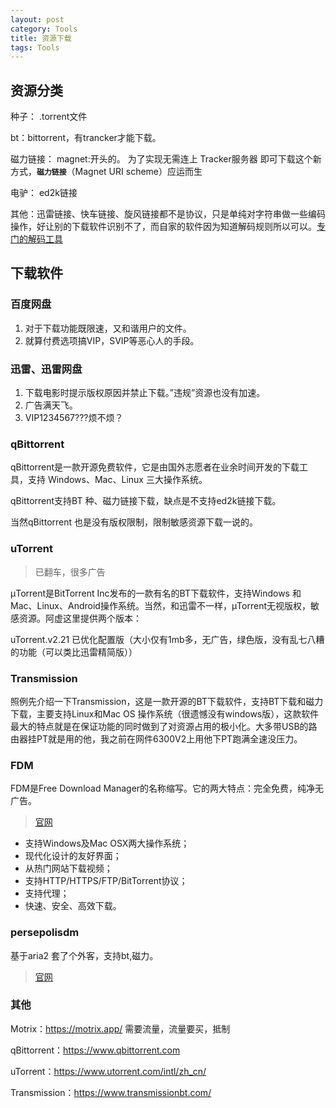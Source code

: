 ```yaml
---
layout: post
category: Tools
title: 资源下载
tags: Tools
---
```


## 资源分类

种子： .torrent文件

bt：bittorrent，有trancker才能下载。

磁力链接： magnet:开头的。 为了实现无需连上 Tracker服务器 即可下载这个新方式，**`磁力链接`**（Magnet URI scheme）应运而生

电驴： ed2k链接

其他：迅雷链接、快车链接、旋风链接都不是协议，只是单纯对字符串做一些编码操作，好让别的下载软件识别不了，而自家的软件因为知道解码规则所以可以。[专门的解码工具](https://tool.lu/urlconvert/)

## 下载软件

### 百度网盘

1. 对于下载功能既限速，又和谐用户的文件。
2. 就算付费选项搞VIP，SVIP等恶心人的手段。

### 迅雷、迅雷网盘

1. 下载电影时提示版权原因并禁止下载。”违规”资源也没有加速。
2. 广告满天飞。
3. VIP1234567???烦不烦？

### qBittorrent

qBittorrent是一款开源免费软件，它是由国外志愿者在业余时间开发的下载工具，支持 Windows、Mac、Linux 三大操作系统。

qBittorrent支持BT 种、磁力链接下载，缺点是不支持ed2k链接下载。

当然qBittorrent 也是没有版权限制，限制敏感资源下载一说的。

### uTorrent

> 已翻车，很多广告

μTorrent是BitTorrent Inc发布的一款有名的BT下载软件，支持Windows 和Mac、Linux、Android操作系统。当然，和迅雷不一样，μTorrent无视版权，敏感资源。阿虚这里提供两个版本：

uTorrent.v2.21 已优化配置版（大小仅有1mb多，无广告，绿色版，没有乱七八糟的功能（可以类比迅雷精简版））

### Transmission

照例先介绍一下Transmission，这是一款开源的BT下载软件，支持BT下载和磁力下载，主要支持Linux和Mac OS 操作系统（很遗憾没有windows版），这款软件最大的特点就是在保证功能的同时做到了对资源占用的极小化。大多带USB的路由器挂PT就是用的他，我之前在网件6300V2上用他下PT跑满全速没压力。

### FDM

FDM是Free Download Manager的名称缩写。它的两大特点：完全免费，纯净无广告。

> [官网](https://www.freedownloadmanager.org/zh/)

- 支持Windows及Mac OSX两大操作系统；
- 现代化设计的友好界面；
- 从热门网站下载视频；
- 支持HTTP/HTTPS/FTP/BitTorrent协议；
- 支持代理；
- 快速、安全、高效下载。

### persepolisdm

基于aria2 套了个外客，支持bt,磁力。

> [官网](https://persepolisdm.github.io/)

### 其他

Motrix：https://motrix.app/  需要流量，流量要买，抵制

qBittorrent：https://www.qbittorrent.com

uTorrent：https://www.utorrent.com/intl/zh_cn/

Transmission：https://www.transmissionbt.com/



